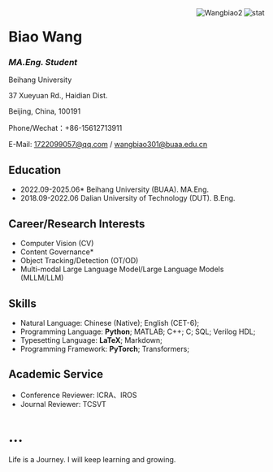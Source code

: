 <img align="right" src="https://github-readme-stats.vercel.app/api?username=Wangbiao2&show_icons=true&theme=transparent&hide_title=true&hide_rank=true" alt="stat" />
<img align="right" src="https://komarev.com/ghpvc/?username=Wangbiao2" alt="Wangbiao2" />

# Biao Wang

### *MA.Eng. Student*

Beihang University

37 Xueyuan Rd., Haidian Dist.

Beijing, China, 100191

Phone/Wechat：+86-15612713911

E-Mail: 1722099057@qq.com / wangbiao301@buaa.edu.cn

## Education

- 2022.09-2025.06* Beihang University (BUAA). MA.Eng.
- 2018.09-2022.06 Dalian University of Technology (DUT). B.Eng.

## Career/Research Interests
- Computer Vision (CV)
- Content Governance*
- Object Tracking/Detection (OT/OD)
- Multi-modal Large Language Model/Large Language Models (MLLM/LLM)

## Skills

- Natural Language: Chinese (Native); English (CET-6);
- Programming Language: **Python**; MATLAB; C++; C; SQL; Verilog HDL;
- Typesetting Language: **LaTeX**; Markdown;
- Programming Framework: **PyTorch**; Transformers;


## Academic Service

- Conference Reviewer: ICRA、IROS
- Journal Reviewer: TCSVT

# ...
Life is a Journey. I will keep learning and growing.
